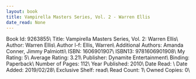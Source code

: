 ```yaml
---
layout: book
title: Vampirella Masters Series, Vol. 2 - Warren Ellis
date_read: None
---
```


Book Id: 9263855\ 
Title: Vampirella Masters Series, Vol. 2: Warren Ellis\ 
Author: Warren Ellis\ 
Author l-f: Ellis, Warren\ 
Additional Authors: Amanda Conner, Jimmy Palmiotti\ 
ISBN: 1606901907\ 
ISBN13: 9781606901908\ 
My Rating: 5\ 
Average Rating: 3.21\ 
Publisher: Dynamite Entertainment\ 
Binding: Paperback\ 
Number of Pages: 112\ 
Year Published: 2010\ 
Date Read: \ 
Date Added: 2019/02/28\ 
Exclusive Shelf: read\ 
Read Count: 1\ 
Owned Copies: 0\ 

